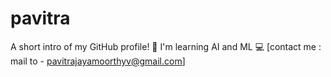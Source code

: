 # pavitra
A  short intro of  my GitHub profile!
🙂 I'm learning AI and ML
💻 [contact me : mail to - pavitrajayamoorthyv@gmail.com]
